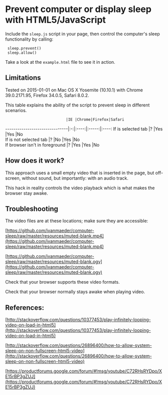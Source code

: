 # Prevent computer or display sleep with HTML5/JavaScript

Include the `sleep.js` script in your page, then control the computer's sleep functionality by calling:

     sleep.prevent()
     sleep.allow()

Take a look at the `example.html` file to see it in action.

## Limitations

Tested on 2015-01-01 on Mac OS X Yosemite (10.10.1) with Chrome 39.0.2171.95, Firefox 34.0.5, Safari 8.0.2.

This table explains the ability of the script to prevent sleep in different scenarios.

                               |IE |Chrome|Firefox|Safari
-------------------------------|:-:|:----:|:-----:|:----:
If is selected tab             |?  |Yes   |Yes    |No    
If is not selected tab         |?  |No    |Yes    |No    
If browser isn't in foreground |?  |Yes   |Yes    |No    

## How does it work?

This approach uses a small empty video that is inserted in the page, but off-screen, without sound, but importantly: with an audio track.

This hack in reality controls the video playback which is what makes the browser stay awake.

## Troubleshooting

The video files are at these locations; make sure they are accessible:

[https://github.com/ivanmaeder/computer-sleep/raw/master/resources/muted-blank.mp4](https://github.com/ivanmaeder/computer-sleep/raw/master/resources/muted-blank.mp4)

[https://github.com/ivanmaeder/computer-sleep/raw/master/resources/muted-blank.ogv](https://github.com/ivanmaeder/computer-sleep/raw/master/resources/muted-blank.ogv)

Check that your browser supports these video formats.

Check that your browser normally stays awake when playing video.

## References:

[http://stackoverflow.com/questions/10377453/play-infinitely-looping-video-on-load-in-html5](http://stackoverflow.com/questions/10377453/play-infinitely-looping-video-on-load-in-html5)

[http://stackoverflow.com/questions/26896400/how-to-allow-system-sleep-on-non-fullscreen-html5-video](http://stackoverflow.com/questions/26896400/how-to-allow-system-sleep-on-non-fullscreen-html5-video)

[https://productforums.google.com/forum/#!msg/youtube/C72RHsRYDpo/XE15rBP3gZUJ](https://productforums.google.com/forum/#!msg/youtube/C72RHsRYDpo/XE15rBP3gZUJ)